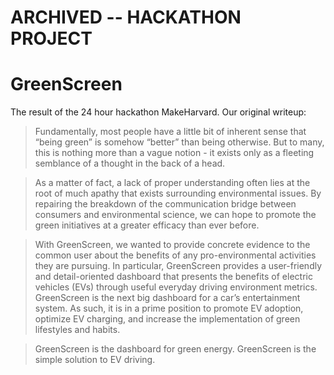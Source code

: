 # ARCHIVED -- HACKATHON PROJECT

# GreenScreen

The result of the 24 hour hackathon MakeHarvard. Our original writeup:

> Fundamentally, most people have a little bit of inherent sense that “being green” is somehow “better” than being otherwise. But to many, this is nothing more than a vague notion - it exists only as a fleeting semblance of a thought in the back of a head.

> As a matter of fact, a lack of proper understanding often lies at the root of much apathy that exists surrounding environmental issues. By repairing the breakdown of the communication bridge between consumers and environmental science, we can hope to promote the green initiatives at a greater efficacy than ever before.

> With GreenScreen, we wanted to provide concrete evidence to the common user about the benefits of any pro-environmental activities they are pursuing. In particular, GreenScreen provides a user-friendly and detail-oriented dashboard that presents the benefits of electric vehicles (EVs) through useful everyday driving environment metrics. GreenScreen is the next big dashboard for a car’s entertainment system. As such, it is in a prime position to promote EV adoption, optimize EV charging, and increase the implementation of green lifestyles and habits. 

> GreenScreen is the dashboard for green energy. GreenScreen is the simple solution to EV driving.
